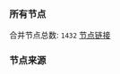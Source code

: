 ### 所有节点
合并节点总数: `1432`
[节点链接](https://raw.githubusercontent.com/rzhy1/11/master/sub/sub_merge_base64.txt)

### 节点来源
